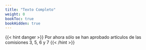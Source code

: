 ```yaml
---
title: "Texto Completo"
weight: 0
bookToc: true
bookHidden: true
---
```

{{< hint danger >}}
Por ahora sólo se han aprobado artículos de las comisiones 3, 5, 6 y 7
{{< /hint >}}